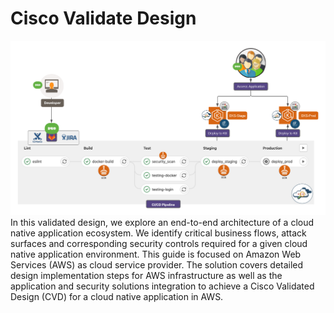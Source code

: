 # Cisco Validate Design  
![alt text](https://github.com/amansin0504/aws-cloudnative-cvd/blob/main/images/cloudnative.png)  
In this validated design, we explore an end-to-end architecture of a cloud native application ecosystem. We identify critical business flows, attack surfaces and corresponding security controls required for a given cloud native application environment. This guide is focused on Amazon Web Services (AWS) as cloud service provider. The solution covers detailed design implementation steps for AWS infrastructure as well as the application and security solutions integration to achieve a Cisco Validated Design (CVD) for a cloud native application in AWS.
